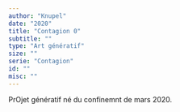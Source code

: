 ```yaml
---
author: "Knupel"
date: "2020"
title: "Contagion 0"
subtitle: ""
type: "Art génératif"
size: ""
serie: "Contagion"
id: ""
misc: ""
---
```


PrOjet génératif né du confinemnt de mars 2020. 